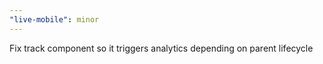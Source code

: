 ```yaml
---
"live-mobile": minor
---
```


Fix track component so it triggers analytics depending on parent lifecycle
